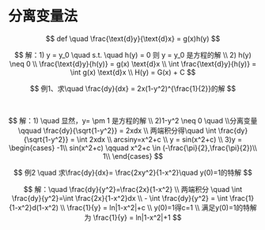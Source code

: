 # 分离变量法

$$
def \quad \frac{\text{d}y}{\text{d}x} = g(x)h(y)
$$

$$
解：1) y = y_0 \quad s.t. \quad h(y) = 0 则 y = y_0 是方程的解 \\ 2) h(y) \neq 0 \\ \frac{\text{d}y}{h(y)} = g(x) \text{d}x \\ \int \frac{\text{d}y}{h(y)} = \int g(x) \text{d}x \\ H(y) = G(x) + C
$$

$$
例1、求\quad \frac{dy}{dx} = 2x(1-y^2)^{\frac{1}{2}}的解
$$

​

$$
解：1) \quad 显然，y= \pm 1 是方程的解 \\ 2)1-y^2 \neq 0 \quad \\分离变量 \qquad \frac{dy}{\sqrt{1-y^2}} = 2xdx \\ 两端积分得\quad \int \frac{dy}{\sqrt{1-y^2}} = \int 2xdx \\ arcsiny=x^2+c \\ y = sin(x^2+c) \\ 3)y = \begin{cases}
-1\\
sin(x^2+c) \qquad x^2+c \in (-\frac{\pi}{2},\frac{\pi}{2})\\
1\\
\end{cases}
$$

$$
例2 \quad 求\frac{dy}{dx}= \frac{2xy^2}{1-x^2}\quad y(0)=1的特解
$$

$$
解：\quad \frac{dy}{y^2}=\frac{2x}{1-x^2} \\ 两端积分 \quad \int \frac{dy}{y^2}=\int \frac{2x}{1-x^2}dx \\ - \int \frac{dy}{y^2} = \int \frac{1}{1-x^2}d(1-x^2) \\ \frac{1}{y} = ln|1-x^2|+c \\ y(0)=1得c=1 \\ 满足y(0)=1的特解为 \frac{1}{y} = ln|1-x^2|+1
$$



​
